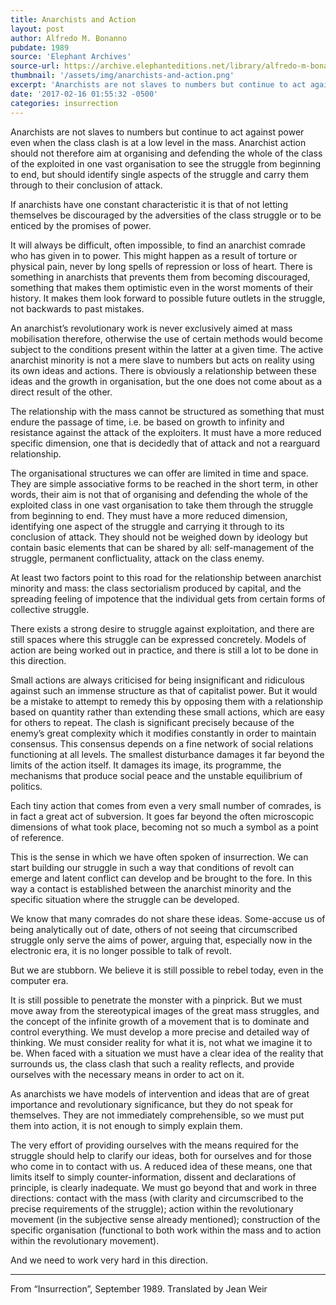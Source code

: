 ```yaml
---
title: Anarchists and Action
layout: post
author: Alfredo M. Bonanno
pubdate: 1989
source: 'Elephant Archives'
source-url: https://archive.elephanteditions.net/library/alfredo-m-bonanno-anarchists-and-action
thumbnail: '/assets/img/anarchists-and-action.png'
excerpt: 'Anarchists are not slaves to numbers but continue to act against power even when the class clash is at a low level in the mass. Anarchist action should not therefore aim at organising and defending'
date: '2017-02-16 01:55:32 -0500'
categories: insurrection
---
```



Anarchists are not slaves to numbers but continue to act against power even when the class clash is at a low level in the mass. Anarchist action should not therefore aim at organising and defending the whole of the class of the exploited in one vast organisation to see the struggle from beginning to end, but should identify single aspects of the struggle and carry them through to their conclusion of attack.

If anarchists have one constant characteristic it is that of not letting themselves be discouraged by the adversities of the class struggle or to be enticed by the promises of power.

It will always be difficult, often impossible, to find an anarchist comrade who has given in to power. This might happen as a result of torture or physical pain, never by long spells of repression or loss of heart. There is something in anarchists that prevents them from becoming discouraged, something that makes them optimistic even in the worst moments of their history. It makes them look forward to possible future outlets in the struggle, not backwards to past mistakes.

An anarchist’s revolutionary work is never exclusively aimed at mass mobilisation therefore, otherwise the use of certain methods would become subject to the conditions present within the latter at a given time. The active anarchist minority is not a mere slave to numbers but acts on reality using its own ideas and actions. There is obviously a relationship between these ideas and the growth in organisation, but the one does not come about as a direct result of the other.

The relationship with the mass cannot be structured as something that must endure the passage of time, i.e. be based on growth to infinity and resistance against the attack of the exploiters. It must have a more reduced specific dimension, one that is decidedly that of attack and not a rearguard relationship.

The organisational structures we can offer are limited in time and space. They are simple associative forms to be reached in the short term, in other words, their aim is not that of organising and defending the whole of the exploited class in one vast organisation to take them through the struggle from beginning to end. They must have a more reduced dimension, identifying one aspect of the struggle and carrying it through to its conclusion of attack. They should not be weighed down by ideology but contain basic elements that can be shared by all:
self-management of the struggle, permanent conflictuality, attack on the class enemy.

At least two factors point to this road for the relationship between anarchist minority and mass: the class sectorialism produced by capital, and the spreading feeling of impotence that the individual gets from certain forms of collective struggle.

There exists a strong desire to struggle against exploitation, and there are still spaces where this struggle can be expressed concretely. Models of action are being worked out in practice, and there is still a lot to be done in this direction.

Small actions are always criticised for being insignificant and ridiculous against such an immense structure as that of capitalist power. But it would be a mistake to attempt to remedy this by opposing them with a relationship based on quantity rather than extending these small actions, which are easy for others to repeat. The clash is significant precisely because of the enemy’s great complexity which it modifies constantly in order to maintain consensus. This consensus depends on a fine network of social relations functioning at all levels. The smallest disturbance damages it far beyond the limits of the action itself. It damages its image, its programme, the mechanisms that produce social peace and the unstable equilibrium of politics.

Each tiny action that comes from even a very small number of comrades, is in fact a great act of subversion. It goes far beyond the often microscopic dimensions of what took place, becoming not so much a symbol as a point of reference.

This is the sense in which we have often spoken of insurrection. We can start building our struggle in such a way that conditions of revolt can emerge and latent conflict can develop and be brought to the fore. In this way a contact is established between the anarchist minority and the specific situation where the struggle can be developed.

We know that many comrades do not share these ideas. Some-accuse us of being analytically out of date, others of not seeing that circumscribed struggle only serve the aims of power, arguing that, especially now in the electronic era, it is no longer possible to talk of revolt.

But we are stubborn. We believe it is still possible to rebel today, even in the computer era.

It is still possible to penetrate the monster with a pinprick. But we must move away from the stereotypical images of the great mass struggles, and the concept of the infinite growth of a movement that is to dominate and control everything. We must develop a more precise and detailed way of thinking. We must consider reality for what it is, not what we imagine it to be. When faced with a situation we must have a clear idea of the reality that surrounds us, the class clash that such a reality reflects, and provide ourselves with the necessary means in order to act on it.

As anarchists we have models of intervention and ideas that are of great importance and revolutionary significance, but they do not speak for themselves. They are not immediately comprehensible, so we must put them into action, it is not enough to simply explain them.

The very effort of providing ourselves with the means required for the struggle should help to clarify our ideas, both for ourselves and for those who come in to contact with us. A reduced idea of these means, one that limits itself to simply counter-information, dissent and declarations of principle, is clearly inadequate. We must go beyond that and work in three directions: contact with the mass (with clarity and circumscribed to the precise requirements of the struggle); action within the revolutionary movement (in the subjective sense already mentioned); construction of the specific organisation (functional to both work within the mass and to action within the revolutionary movement).

And we need to work very hard in this direction.

<hr>

From “Insurrection”, September 1989. Translated by Jean Weir
